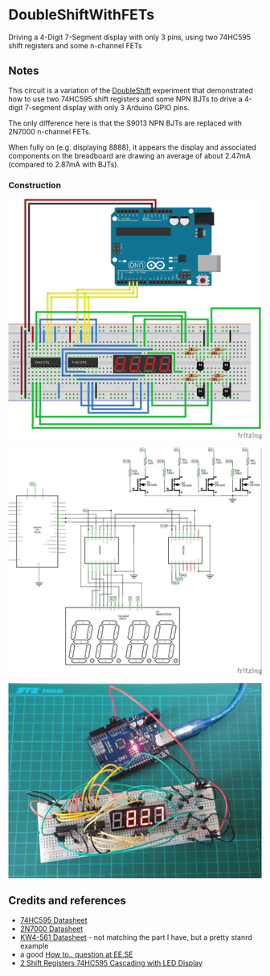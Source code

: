 # DoubleShiftWithFETs

Driving a 4-Digit 7-Segment display with only 3 pins, using two 74HC595 shift registers and some n-channel FETs

## Notes

This circuit is a variation of the [DoubleShift](../DoubleShift) experiment that
demonstrated how to use two 74HC595 shift registers and some NPN BJTs to drive a 4-digit 7-segment display with
only 3 Arduino GPIO pins.

The only difference here is that the S9013 NPN BJTs are replaced with 2N7000 n-channel FETs.

When fully on (e.g. displaying 8888), it appears the display and associated components on the breadboard are drawing
an average of about 2.47mA (compared to 2.87mA with BJTs).

### Construction

![The Breadboard](./assets/DoubleShiftWithFETs_bb.jpg?raw=true)

![The Schematic](./assets/DoubleShiftWithFETs_schematic.jpg?raw=true)

![The Build](./assets/DoubleShiftWithFETs_build.jpg?raw=true)

## Credits and references
* [74HC595 Datasheet](http://www.futurlec.com/74HC/74HC595.shtml)
* [2N7000 Datasheet](http://www.futurlec.com/Transistors/2N7000.shtml)
* [KW4-561 Datasheet](http://www.sme.com.hk/globetec/LED%20Displays/Four%20Digit%20Display/KW4-561.pdf) - not matching the part I have, but a pretty stanrd example
* a good [How to.. question at EE.SE](http://electronics.stackexchange.com/questions/34815/using-4-digit-7-segment-led)
* [2 Shift Registers 74HC595 Cascading with LED Display](https://www.youtube.com/watch?v=dS6AHRavEkc)
